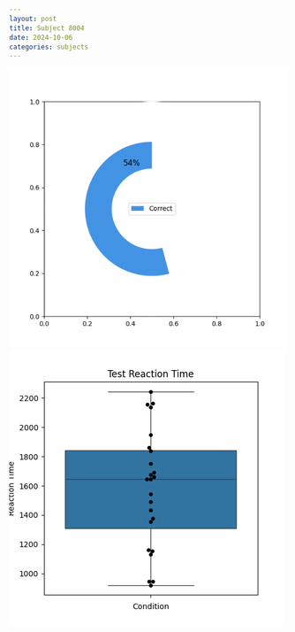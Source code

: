 ```yaml
---
layout: post
title: Subject 8004
date: 2024-10-06
categories: subjects
---
```


![](data/8004/run-5/8004_FN_acc_test.png)
![](data/8004/run-5/8004_FN_rt.png)
